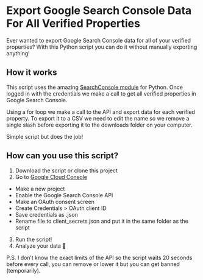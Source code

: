 # Export Google Search Console Data For All Verified Properties

Ever wanted to export Google Search Console data for all of your verified properties? With this Python script you can do it without manually exporting anything!
## How it works
This script uses the amazing [SearchConsole module](https://github.com/joshcarty/google-searchconsole) for Python. Once logged in with the credentials we make a call to get all verified properties in Google Search Console.

Using a for loop we make a call to the API and export data for each verified property. To export it to a CSV we need to edit the name so we remove a single slash before exporting it to the downloads folder on your computer.

Simple script but does the job!
## How can you use this script?
1. Download the script or clone this project
2. Go to [Google Cloud Console](https://console.cloud.google.com/)
  - Make a new project
  - Enable the Google Search Console API
  - Make an OAuth consent screen
  - Create Credentials > OAuth client ID
  - Save credentials as .json
  - Rename file to client_secrets.json and put it in the same folder as the script
3. Run the script!
4. Analyze your data 🙂

P.S. I don’t know the exact limits of the API so the script waits 20 seconds before every call, you can remove or lower it but you can get banned (temporarily).
